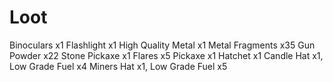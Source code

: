 # Loot

Binoculars x1
Flashlight x1
High Quality Metal x1
Metal Fragments x35
Gun Powder x22
Stone Pickaxe x1
Flares x5
Pickaxe x1
Hatchet x1
Candle Hat x1, Low Grade Fuel x4
Miners Hat x1, Low Grade Fuel x5
